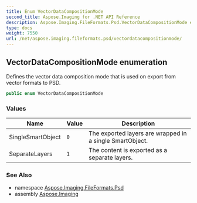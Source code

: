 ```yaml
---
title: Enum VectorDataCompositionMode
second_title: Aspose.Imaging for .NET API Reference
description: Aspose.Imaging.FileFormats.Psd.VectorDataCompositionMode enum. Defines the vector data composition mode that is used on export from vector formats to PSD
type: docs
weight: 7550
url: /net/aspose.imaging.fileformats.psd/vectordatacompositionmode/
---
```

## VectorDataCompositionMode enumeration

Defines the vector data composition mode that is used on export from vector formats to PSD.

```csharp
public enum VectorDataCompositionMode
```

### Values

| Name | Value | Description |
| --- | --- | --- |
| SingleSmartObject | `0` | The exported layers are wrapped in a single SmartObject. |
| SeparateLayers | `1` | The content is exported as a separate layers. |

### See Also

* namespace [Aspose.Imaging.FileFormats.Psd](../../aspose.imaging.fileformats.psd/)
* assembly [Aspose.Imaging](../../)


